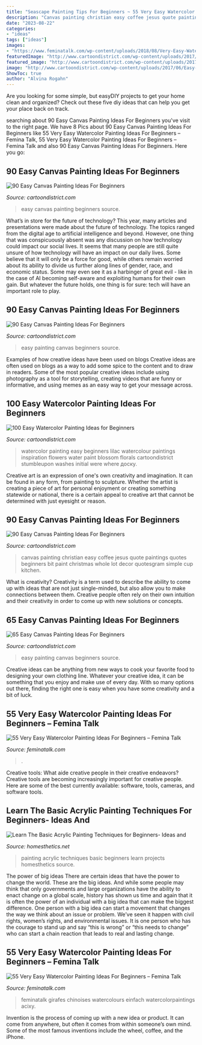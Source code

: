 ```yaml
---
title: "Seascape Painting Tips For Beginners ~ 55 Very Easy Watercolor Painting Ideas For Beginners – Femina Talk"
description: "Canvas painting christian easy coffee jesus quote paintings quotes beginners bit paint christmas whole lot decor quotesgram simple cup kitchen"
date: "2023-08-22"
categories:
- "ideas"
tags: ["ideas"]
images:
- "https://www.feminatalk.com/wp-content/uploads/2018/08/Very-Easy-Watercolor-Painting-Ideas-for-beginners00012.jpg"
featuredImage: "http://www.cartoondistrict.com/wp-content/uploads/2017/06/Easy-Canvas-Painting-Ideas-For-Beginners11-1.jpg"
featured_image: "http://www.cartoondistrict.com/wp-content/uploads/2017/06/Easy-Canvas-Painting-Ideas-For-Beginners12-1.jpg"
image: "http://www.cartoondistrict.com/wp-content/uploads/2017/06/Easy-Canvas-Painting-Ideas-For-Beginners41.jpg"
ShowToc: true
author: "Alvina Rogahn"
---
```



Are you looking for some simple, but easyDIY projects to get your home clean and organized? Check out these five diy ideas that can help you get your place back on track.

	

		
searching about 90 Easy Canvas Painting Ideas For Beginners you've visit to the right page. We have 8 Pics about 90 Easy Canvas Painting Ideas For Beginners like 55 Very Easy Watercolor Painting Ideas For Beginners – Femina Talk, 55 Very Easy Watercolor Painting Ideas For Beginners – Femina Talk and also 90 Easy Canvas Painting Ideas For Beginners. Here you go:
		
    
## 90 Easy Canvas Painting Ideas For Beginners

<img loading=lazy src="http://www.cartoondistrict.com/wp-content/uploads/2017/06/Easy-Canvas-Painting-Ideas-For-Beginners11-1.jpg" onerror="this.onerror=null;this.src='https://tse4.mm.bing.net/th?id=OIP.NwC7gf8JImQJouFas_nQawHaNJ&amp;pid=15.1';" alt="90 Easy Canvas Painting Ideas For Beginners">

_Source: cartoondistrict.com_

>easy canvas painting beginners source. 

	

What’s in store for the future of technology?
This year, many articles and presentations were made about the future of technology. The topics ranged from the digital age to artificial intelligence and beyond. However, one thing that was conspicuously absent was any discussion on how technology could impact our social lives. 
It seems that many people are still quite unsure of how technology will have an impact on our daily lives. Some believe that it will only be a force for good, while others remain worried about its ability to divide us further along lines of gender, race, and economic status. Some may even see it as a harbinger of great evil - like in the case of AI becoming self-aware and exploiting humans for their own gain. But whatever the future holds, one thing is for sure: tech will have an important role to play.

    
## 90 Easy Canvas Painting Ideas For Beginners

<img loading=lazy src="http://www.cartoondistrict.com/wp-content/uploads/2017/06/Easy-Canvas-Painting-Ideas-For-Beginners12-1.jpg" onerror="this.onerror=null;this.src='https://tse1.mm.bing.net/th?id=OIP.75JHrMYTB54gmcl77lgG1AHaJ4&amp;pid=15.1';" alt="90 Easy Canvas Painting Ideas For Beginners">

_Source: cartoondistrict.com_

>easy painting canvas beginners source. 

	

Examples of how creative ideas have been used on blogs
Creative ideas are often used on blogs as a way to add some spice to the content and to draw in readers. Some of the most popular creative ideas include using photography as a tool for storytelling, creating videos that are funny or informative, and using memes as an easy way to get your message across.

    
## 100 Easy Watercolor Painting Ideas For Beginners

<img loading=lazy src="http://www.cartoondistrict.com/wp-content/uploads/2017/06/Easy-Watercolor-Painting-Ideas-for-Beginners18.jpg" onerror="this.onerror=null;this.src='https://tse1.mm.bing.net/th?id=OIP.P7mEx5VwCcHmZJlKB8zbzgHaJ4&amp;pid=15.1';" alt="100 Easy Watercolor Painting Ideas for Beginners">

_Source: cartoondistrict.com_

>watercolor painting easy beginners lilac watercolour paintings inspiration flowers water paint blossom florals cartoondistrict stumbleupon washes initial were where доску. 

	

Creative art is an expression of one's own creativity and imagination. It can be found in any form, from painting to sculpture. Whether the artist is creating a piece of art for personal enjoyment or creating something statewide or national, there is a certain appeal to creative art that cannot be determined with just eyesight or reason.

    
## 90 Easy Canvas Painting Ideas For Beginners

<img loading=lazy src="http://www.cartoondistrict.com/wp-content/uploads/2017/06/Easy-Canvas-Painting-Ideas-For-Beginners18-1.jpg" onerror="this.onerror=null;this.src='https://tse4.mm.bing.net/th?id=OIP.Yiii7_mrYuz84EwP6aw7jwHaJ4&amp;pid=15.1';" alt="90 Easy Canvas Painting Ideas For Beginners">

_Source: cartoondistrict.com_

>canvas painting christian easy coffee jesus quote paintings quotes beginners bit paint christmas whole lot decor quotesgram simple cup kitchen. 

	

What is creativity?
Creativity is a term used to describe the ability to come up with ideas that are not just single-minded, but also allow you to make connections between them. Creative people often rely on their own intuition and their creativity in order to come up with new solutions or concepts.

    
## 65 Easy Canvas Painting Ideas For Beginners

<img loading=lazy src="http://www.cartoondistrict.com/wp-content/uploads/2017/06/Easy-Canvas-Painting-Ideas-For-Beginners41.jpg" onerror="this.onerror=null;this.src='https://tse2.mm.bing.net/th?id=OIP.xYKX5u-7jCNMXtnRungVIAHaJ7&amp;pid=15.1';" alt="65 Easy Canvas Painting Ideas For Beginners">

_Source: cartoondistrict.com_

>easy painting canvas beginners source. 

	

Creative ideas can be anything from new ways to cook your favorite food to designing your own clothing line. Whatever your creative idea, it can be something that you enjoy and make use of every day. With so many options out there, finding the right one is easy when you have some creativity and a bit of luck.

    
## 55 Very Easy Watercolor Painting Ideas For Beginners – Femina Talk

<img loading=lazy src="https://www.feminatalk.com/wp-content/uploads/2018/08/Very-Easy-Watercolor-Painting-Ideas-for-beginners00012.jpg" onerror="this.onerror=null;this.src='https://tse1.mm.bing.net/th?id=OIP.xVZTKcQQwhbMDw9A0d1K6gHaKe&amp;pid=15.1';" alt="55 Very Easy Watercolor Painting Ideas For Beginners – Femina Talk">

_Source: feminatalk.com_

>. 

	

Creative tools: What aide creative people in their creative endeavors?
Creative tools are becoming increasingly important for creative people. Here are some of the best currently available: software, tools, cameras, and software tools.

    
## Learn The Basic Acrylic Painting Techniques For Beginners- Ideas And

<img loading=lazy src="https://cdn.homesthetics.net/wp-content/uploads/2016/07/Learn-The-Basic-Acrylic-Painting-Techniques-for-Beginners-Ideas-and-Projects-homesthetics-5.jpg" onerror="this.onerror=null;this.src='https://tse1.mm.bing.net/th?id=OIP.Uybv-gGdxkcXX6LtV9uONAHaJ8&amp;pid=15.1';" alt="Learn The Basic Acrylic Painting Techniques for Beginners- Ideas and">

_Source: homesthetics.net_

>painting acrylic techniques basic beginners learn projects homesthetics source. 

	

The power of big ideas
There are certain ideas that have the power to change the world. These are the big ideas. And while some people may think that only governments and large organizations have the ability to enact change on a global scale, history has shown us time and again that it is often the power of an individual with a big idea that can make the biggest difference.
One person with a big idea can start a movement that changes the way we think about an issue or problem. We’ve seen it happen with civil rights, women’s rights, and environmental issues. It is one person who has the courage to stand up and say “this is wrong” or “this needs to change” who can start a chain reaction that leads to real and lasting change.

    
## 55 Very Easy Watercolor Painting Ideas For Beginners – Femina Talk

<img loading=lazy src="https://www.feminatalk.com/wp-content/uploads/2018/08/Very-Easy-Watercolor-Painting-Ideas-for-beginners00013.jpg" onerror="this.onerror=null;this.src='https://tse2.mm.bing.net/th?id=OIP.ATMIsPV0P5fcLxeV6f6nmQHaKe&amp;pid=15.1';" alt="55 Very Easy Watercolor Painting Ideas For Beginners – Femina Talk">

_Source: feminatalk.com_

>feminatalk girafes chinoises watercolours einfach watercolorpaintings acixy. 

	

Invention is the process of coming up with a new idea or product. It can come from anywhere, but often it comes from within someone’s own mind. Some of the most famous inventions include the wheel, coffee, and the iPhone.

